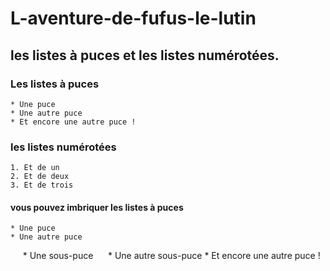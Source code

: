 # L-aventure-de-fufus-le-lutin

## les listes à puces et les listes numérotées.

### Les listes à puces
	* Une puce
	* Une autre puce
	* Et encore une autre puce !

### les listes numérotées
	1. Et de un
	2. Et de deux
	3. Et de trois

#### vous pouvez imbriquer les listes à puces
	* Une puce
	* Une autre puce
    		* Une sous-puce
    		* Une autre sous-puce
	* Et encore une autre puce !
